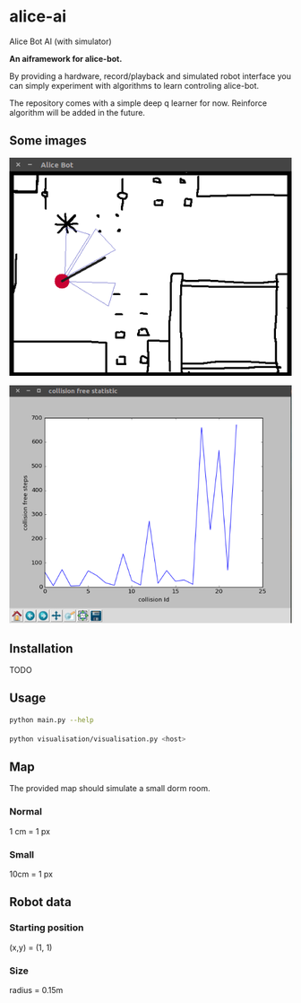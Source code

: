 # alice-ai

Alice Bot AI (with simulator)

__An aiframework for alice-bot.__

By providing a hardware, record/playback and simulated robot interface you can simply experiment with algorithms to learn controling alice-bot.

The repository comes with a simple deep q learner for now.
Reinforce algorithm will be added in the future.

## Some images

![An image of the simulator](https://github.com/penguinmenac3/alice-ai/raw/master/images/Alice-Simulator.png)


![An image of the learning curve](https://github.com/penguinmenac3/alice-ai/raw/master/images/Alice-DeepQLearningCurve.png)

## Installation

TODO

## Usage

```bash
python main.py --help

python visualisation/visualisation.py <host>
```

## Map

The provided map should simulate a small dorm room.

### Normal

1 cm = 1 px

### Small

10cm = 1 px

## Robot data

### Starting position

(x,y) = (1, 1)

### Size

radius = 0.15m


